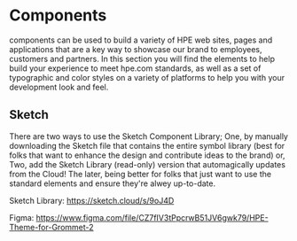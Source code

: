 # Components
components can be used to build a variety of HPE web sites, pages and applications that are a key way to showcase our brand to employees, customers and partners. In this section you will find the elements to help build your experience to meet hpe.com standards, as well as a set of typographic and color styles on a variety of platforms to help you with your development look and feel.

## Sketch

There are two ways to use the Sketch Component Library; One, by manually downloading the Sketch file that contains the entire symbol library (best for folks that want to enhance the design and contribute ideas to the brand) or, Two, add the Sketch Library (read-only) version that automagically updates from the Cloud! The later, being better for folks that just want to use the standard elements and ensure they're alwey up-to-date.

Sketch Library: https://sketch.cloud/s/9oJ4D

Figma: https://www.figma.com/file/CZ7fIV3tPpcrwB51JV6gwk79/HPE-Theme-for-Grommet-2
